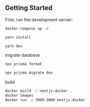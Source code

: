 ## Getting Started

First, run the development server:

```bash
docker-compose up -d

yarn install

yarn dev
```

migrate database

```bash
npx prisma format 

npx prisma migrate dev
```


build

```bash
docker build -t nextjs-docker .
docker images
docker run -p 3000:3000 nextjs-docker
```